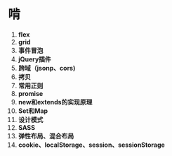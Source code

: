 # 啃

1. **flex**
2. **grid**
3. **事件冒泡**
4. **jQuery插件**
5. **跨域（jsonp、cors)**
6. **拷贝**
7. **常用正则**
8. **promise**
9. **new和extends的实现原理**
10. **Set和Map**
11. **设计模式**
12. **SASS**
13. **弹性布局、混合布局**
14. **cookie、localStorage、session、sessionStorage**


